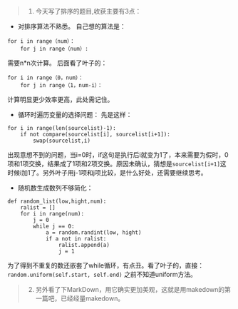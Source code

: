 > 1. 今天写了排序的题目,收获主要有3点：
- 对排序算法不熟悉。
自己想的算法是：
```
for i in range（num）：
    for j in range（num）:
````
需要n*n次计算。
后面看了叶子的：
```
for i in range（0，num）：
    for j in range（1，num-i）：
```
计算明显更少效率更高，此处需记住。

- 循环时遍历变量的选择问题：
先是这样：
```
for i in range(len(sourcelist)-1):
    if not compare(sourcelist[i], sourcelist[i+1]):
        swap(sourcelist,i)
```        
出现意想不到的问题，当i=0时，if这句是执行后i就变为1了，本来需要为假时，0项和1项交换，结果成了1项和2项交换。原因未确认，猜想是`sourcelist[i+1]`这时候i加1了。另外叶子用j-1项和j项比较，是什么好处，还需要继续思考。

- 随机数生成数列不够简化：
```
def random_list(low,hight,num):
    ralist = []
    for i in range(num):
        j = 0
        while j == 0:
            a = random.randint(low, hight)
            if a not in ralist:
                ralist.append(a)
                j = 1
```
为了得到不重复的数还嵌套了while循环，有点丑。看了叶子的，直接：
`random.uniform(self.start, self.end)`
之前不知道uniform方法。

> 2. 另外看了下MarkDown，用它确实更加美观，这就是用makedown的第一篇吧，已经经量makedown。


 
 
